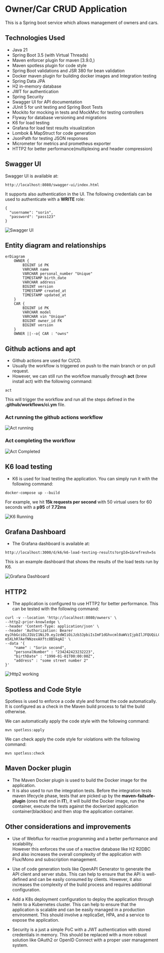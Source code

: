 # Owner/Car CRUD Application


This is a Spring boot service which allows management of owners and cars.

## Technologies Used
- Java 21
- Spring Boot 3.5 (with Virtual Threads)
- Maven enforcer plugin for maven [3.9.0,)
- Maven spotless plugin for code style
- Spring Boot validations and JSR 380 for bean validation
- Docker maven plugin for building docker images and Integration testing
- Spring Data JPA
- H2 in-memory database
- JWT for authentication
- Spring Security
- Swagger UI for API documentation
- JUnit 5 for unit testing and Spring Boot Tests
- Mockito for mocking in tests and MockMvc for testing controllers
- Flyway for database versioning and migrations
- K6 for load testing
- Grafana for load test results visualization
- Lombok & MapStruct for code generation
- JsonPath for testing JSON responses
- Micrometer for metrics and prometheus exporter
- HTTP2 for better performance(multiplexing and header compression)



## Swagger UI

Swagger UI is available at:
```
http://localhost:8080/swagger-ui/index.html
```

It supports also authentication in the UI.
The following credentials can be used to authenticate with a **WRITE** role:
```
{
  "username": "sorin",
  "password": "pass123"
}
````

![Swagger UI](images/swagger-ui-auth.png)


## Entity diagram and relationships

```mermaid
erDiagram
    OWNER {
        BIGINT id PK
        VARCHAR name
        VARCHAR personal_number "Unique"
        TIMESTAMP birth_date
        VARCHAR address
        BIGINT version
        TIMESTAMP created_at
        TIMESTAMP updated_at
    }
    CAR {
        BIGINT id PK
        VARCHAR model
        VARCHAR vin "Unique"
        BIGINT owner_id FK
        BIGINT version
    }
    OWNER ||--o{ CAR : "owns"
```


## Github actions and apt
- Github actions are used for CI/CD.
- Usually the workflow is triggered on push to the main branch or on pull request.
- However, we can still run the workflow manually through **act** (brew install act) with the following command:
```
act
```

This will trigger the workflow and run all the steps defined in the **.github/workflows/ci.ym** file.

### Act running the github actions workflow
![Act running](images/act-running.png)


### Act completing the workflow
![Act Completed](images/act-completed.png)


## K6 load testing

- K6 is used for load testing the application.
You can simply run it with the following command:
```
docker-compose up --build
```

For example, we hit **15k requests per second** with 50 virtual users for 60 seconds with a **p95** of **7.72ms**

![K6 Running](images/k6-running.png)



## Grafana Dashboard
- The Grafana dashboard is available at:
```
http://localhost:3000/d/k6/k6-load-testing-results?orgId=1&refresh=5s
```

This is an example dashboard that shows the results of the load tests run by K6.

![Grafana Dashboard](images/grafana-dashboard.png)


## HTTP2

- The application is configured to use HTTP2 for better performance.
This can be tested with the following command:
```
curl -v --location 'http://localhost:8080/owners' \
--http2-prior-knowledge \
--header 'Content-Type: application/json' \
--header 'Authorization: Bearer eyJhbGciOiJIUzI1NiJ9.eyJzdWIiOiJzb3JpbiIsImF1dGhvcml0aWVzIjpbIlJFQUQiLCJXUklURSJdfQ.0TBa_EilUxZFJeQ-m5XLhR7AefNNzexAXftc8B5kqAI' \
--data '{
    "name" : "Sorin second",
    "personalNumber" : "234242423232223",
    "birthDate" : "1990-01-01T00:00:00Z",
    "address" : "some street number 2"
}'
```

![Http2 working](images/http-2-working.png)


## Spotless and Code Style

Spotless is used to enforce a code style and format the code automatically.
It is configured as a check in the Maven build process to fail the build otherwise.

We can automatically apply the code style with the following command:
```
mvn spotless:apply
```

We can check apply the code style for violations with the following command:
```
mvn spotless:check
```

## Maven Docker plugin
- The Maven Docker plugin is used to build the Docker image for the application.
- It is also used to run the integration tests. Before the integration tests maven lifecycle phase, tests that are picked up by the **maven-failsafe-plugin** (ones that end in **IT**), it will build the Docker image, run the container, execute the tests against the dockerized application container(blackbox) and then stop the application container.

## Other considerations and improvements
- Use of Webflux for reactive programming and a better performance and scalability.  
However this enforces the use of a reactive database like H2 R2DBC and also increases the overall complexity of the application with Flux/Mono and subscription management.

- Use of code generation tools like OpenAPI Generator to generate the API client and server stubs. This can help to ensure that the API is well-defined and can be easily consumed by clients. However, it also increases the complexity of the build process and requires additional configuration.

- Add a K8s deployment configuration to deploy the application through helm to a Kubernetes cluster. This can help to ensure that the application is scalable and can be easily managed in a production environment.
This should involve a replicaSet, HPA, and a service to expose the application.

- Security is a just a simple PoC with a JWT authentication with stored credentials in memory.
This should be replaced with a more robust solution like OAuth2 or OpenID Connect with a proper user management system.